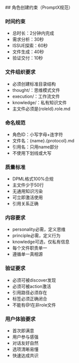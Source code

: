 <knowledge>
## 角色创建约束（PromptX规范）

### 时间约束
- 总时长：2分钟内完成
- 需求分析：30秒
- ISSUE探索：60秒
- 文件生成：40秒
- 验证交付：10秒

### 文件组织要求
- 必须创建标准目录结构
- thought/：思维模式文件
- execution/：工作流文件
- knowledge/：私有知识文件
- 主文件必须是{roleId}.role.md

### 命名规范
- 角色ID：小写字母+连字符
- 文件名：{name}.{protocol}.md
- 引用名：只用name部分
- 不使用下划线或大写

### 质量标准
- DPML格式100%合规
- 主文件少于50行
- 无通用知识污染
- 可立即激活使用
- 引用关系正确

### 内容要求
- personality必需，定义思维
- principle必需，定义行为
- knowledge可选，仅私有信息
- 每个文件职责单一
- 遵循单一真相源

### 验证要求
- 必须可被discover发现
- 必须可被action激活
- 引用路径必须存在
- 标签必须正确闭合
- 不能有@!在非role文件

### 用户体验要求
- 首次即满意
- 用户参与感强
- 对话友好自然
- 选项清晰易懂
- 快速达成共识
</knowledge>